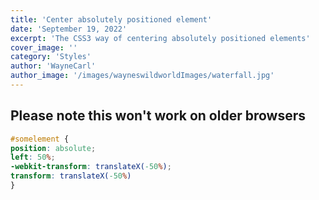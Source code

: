 ```yaml
---
title: 'Center absolutely positioned element'
date: 'September 19, 2022'
excerpt: 'The CSS3 way of centering absolutely positioned elements'
cover_image: ''
category: 'Styles'
author: 'WayneCarl'
author_image: '/images/wayneswildworldImages/waterfall.jpg'
---
```


## Please note this won't work on older browsers

```css
#somelement {
position: absolute;
left: 50%;
-webkit-transform: translateX(-50%);
transform: translateX(-50%)
}
```